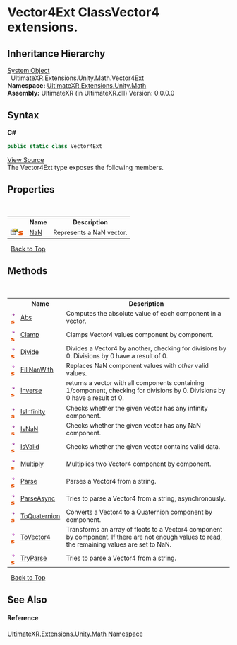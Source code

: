 # Vector4Ext ClassVector4 extensions.


## Inheritance Hierarchy
<a href="https://docs.microsoft.com/dotnet/api/system.object" target="_blank" rel="noopener noreferrer">System.Object</a><br />&nbsp;&nbsp;UltimateXR.Extensions.Unity.Math.Vector4Ext<br />
**Namespace:**&nbsp;<a href="N_UltimateXR_Extensions_Unity_Math">UltimateXR.Extensions.Unity.Math</a><br />**Assembly:**&nbsp;UltimateXR (in UltimateXR.dll) Version: 0.0.0.0

## Syntax

**C#**<br />
``` C#
public static class Vector4Ext
```

<a href="UltimateXR/Scripts/Extensions/Unity/Math/Vector4Ext.cs" rel="noopener noreferrer" title="View the source code">View Source</a><br />
The Vector4Ext type exposes the following members.


## Properties
&nbsp;<table><tr><th></th><th>Name</th><th>Description</th></tr><tr><td>![Public property](media/pubproperty.gif "Public property")![Static member](media/static.gif "Static member")</td><td><a href="P_UltimateXR_Extensions_Unity_Math_Vector4Ext_NaN">NaN</a></td><td>
Represents a NaN vector.</td></tr></table>&nbsp;
<a href="#vector4ext-class">Back to Top</a>

## Methods
&nbsp;<table><tr><th></th><th>Name</th><th>Description</th></tr><tr><td>![Public method](media/pubmethod.gif "Public method")![Static member](media/static.gif "Static member")</td><td><a href="M_UltimateXR_Extensions_Unity_Math_Vector4Ext_Abs">Abs</a></td><td>
Computes the absolute value of each component in a vector.</td></tr><tr><td>![Public method](media/pubmethod.gif "Public method")![Static member](media/static.gif "Static member")</td><td><a href="M_UltimateXR_Extensions_Unity_Math_Vector4Ext_Clamp">Clamp</a></td><td>
Clamps Vector4 values component by component.</td></tr><tr><td>![Public method](media/pubmethod.gif "Public method")![Static member](media/static.gif "Static member")</td><td><a href="M_UltimateXR_Extensions_Unity_Math_Vector4Ext_Divide">Divide</a></td><td>
Divides a Vector4 by another, checking for divisions by 0. Divisions by 0 have a result of 0.</td></tr><tr><td>![Public method](media/pubmethod.gif "Public method")![Static member](media/static.gif "Static member")</td><td><a href="M_UltimateXR_Extensions_Unity_Math_Vector4Ext_FillNanWith">FillNanWith</a></td><td>
Replaces NaN component values with *other* valid values.</td></tr><tr><td>![Public method](media/pubmethod.gif "Public method")![Static member](media/static.gif "Static member")</td><td><a href="M_UltimateXR_Extensions_Unity_Math_Vector4Ext_Inverse">Inverse</a></td><td>
returns a vector with all components containing 1/component, checking for divisions by 0. Divisions by 0 have a result of 0.</td></tr><tr><td>![Public method](media/pubmethod.gif "Public method")![Static member](media/static.gif "Static member")</td><td><a href="M_UltimateXR_Extensions_Unity_Math_Vector4Ext_IsInfinity">IsInfinity</a></td><td>
Checks whether the given vector has any infinity component.</td></tr><tr><td>![Public method](media/pubmethod.gif "Public method")![Static member](media/static.gif "Static member")</td><td><a href="M_UltimateXR_Extensions_Unity_Math_Vector4Ext_IsNaN">IsNaN</a></td><td>
Checks whether the given vector has any NaN component.</td></tr><tr><td>![Public method](media/pubmethod.gif "Public method")![Static member](media/static.gif "Static member")</td><td><a href="M_UltimateXR_Extensions_Unity_Math_Vector4Ext_IsValid">IsValid</a></td><td>
Checks whether the given vector contains valid data.</td></tr><tr><td>![Public method](media/pubmethod.gif "Public method")![Static member](media/static.gif "Static member")</td><td><a href="M_UltimateXR_Extensions_Unity_Math_Vector4Ext_Multiply">Multiply</a></td><td>
Multiplies two Vector4 component by component.</td></tr><tr><td>![Public method](media/pubmethod.gif "Public method")![Static member](media/static.gif "Static member")</td><td><a href="M_UltimateXR_Extensions_Unity_Math_Vector4Ext_Parse">Parse</a></td><td>
Parses a Vector4 from a string.</td></tr><tr><td>![Public method](media/pubmethod.gif "Public method")![Static member](media/static.gif "Static member")</td><td><a href="M_UltimateXR_Extensions_Unity_Math_Vector4Ext_ParseAsync">ParseAsync</a></td><td>
Tries to parse a Vector4 from a string, asynchronously.</td></tr><tr><td>![Public method](media/pubmethod.gif "Public method")![Static member](media/static.gif "Static member")</td><td><a href="M_UltimateXR_Extensions_Unity_Math_Vector4Ext_ToQuaternion">ToQuaternion</a></td><td>
Converts a Vector4 to a Quaternion component by component.</td></tr><tr><td>![Public method](media/pubmethod.gif "Public method")![Static member](media/static.gif "Static member")</td><td><a href="M_UltimateXR_Extensions_Unity_Math_Vector4Ext_ToVector4">ToVector4</a></td><td>
Transforms an array of floats to a Vector4 component by component. If there are not enough values to read, the remaining values are set to NaN.</td></tr><tr><td>![Public method](media/pubmethod.gif "Public method")![Static member](media/static.gif "Static member")</td><td><a href="M_UltimateXR_Extensions_Unity_Math_Vector4Ext_TryParse">TryParse</a></td><td>
Tries to parse a Vector4 from a string.</td></tr></table>&nbsp;
<a href="#vector4ext-class">Back to Top</a>

## See Also


#### Reference
<a href="N_UltimateXR_Extensions_Unity_Math">UltimateXR.Extensions.Unity.Math Namespace</a><br />